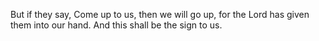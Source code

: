 But if they say, Come up to us, then we will go up, for the Lord has given them into our hand. And this shall be the sign to us.
